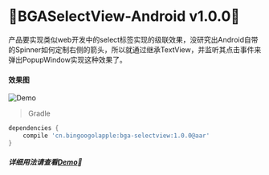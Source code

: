 :running:BGASelectView-Android v1.0.0:running:
============
产品要实现类似web开发中的select标签实现的级联效果，没研究出Android自带的Spinner如何定制右侧的箭头，所以就通过继承TextView，并监听其点击事件来弹出PopupWindow实现这种效果了。


#### 效果图
![Demo](https://raw.githubusercontent.com/bingoogolapple/BGASelectView-Android/master/screenshots/bgaselectview.gif)

>Gradle

```groovy
dependencies {
    compile 'cn.bingoogolapple:bga-selectview:1.0.0@aar'
}
```

##### 详细用法请查看[Demo](https://github.com/bingoogolapple/BGASelectView-Android/tree/master/demo):feet:
